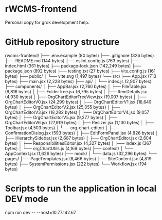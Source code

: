 # rWCMS-frontend
Personal copy for grok development help.

# GitHub repository structure
rwcms-frontend/
├── .env.example (80 bytes)
├── .gitignore (326 bytes)
├── README.md (144 bytes)
├── eslint.config.js (763 bytes)
├── index.html (361 bytes)
├── package-lock.json (142,249 bytes)
├── package.json (892 bytes)
├── testing.txt (27 bytes)
├── vite.config.js (161 bytes)
├── public/
│   └── vite.svg (1,497 bytes)
└── src/
    ├── App.jsx (713 bytes)
    ├── main.jsx (2,228 bytes)
    ├── api/
    │   └── index.js (2,907 bytes)
    ├── components/
    │   ├── AppBar.jsx (2,760 bytes)
    │   ├── FileTable.jsx (8,818 bytes)
    │   ├── FolderTree.jsx (6,795 bytes)
    │   ├── ItemDetails.jsx (4,930 bytes)
    │   ├── OrgChartEditorTreeView.jsx (19,007 bytes)
    │   ├── OrgChartEditorV0.jsx (24,299 bytes)
    │   ├── OrgChartEditorV1.jsx (18,649 bytes)
    │   ├── OrgChartEditorV2.jsx (25,055 bytes)
    │   ├── OrgChartEditorV3.jsx (18,282 bytes)
    │   ├── OrgChartEditorV4.jsx (9,057 bytes)
    │   ├── OrgChartEditorV5.jsx (9,277 bytes)
    │   ├── OrgChartEditorV6.jsx (27,919 bytes)
    │   ├── Resizer.jsx (1,130 bytes)
    │   ├── Toolbar.jsx (4,503 bytes)
    │   └── org-chart-editor/
    │       ├── ConfirmationDialog.jsx (593 bytes)
    │       ├── EditFormPanel.jsx (4,826 bytes)
    │       ├── HierarchySidebar.jsx (2,687 bytes)
    │       ├── OrgChartEditor.jsx (2,604 bytes)
    │       ├── ResponsibilitiesEditor.jsx (4,327 bytes)
    │       ├── index.js (367 bytes)
    │       └── orgChartUtils.js (4,169 bytes)
    ├── context/
    │   └── AppContext.jsx (1,626 bytes)
    ├── mock/
    │   └── data.js (32,296 bytes)
    └── pages/
        ├── PageTemplates.jsx (6,466 bytes)
        ├── SiteContent.jsx (4,819 bytes)
        ├── SystemPermissions.jsx (222 bytes)
        └── Workflow.jsx (194 bytes)

# Scripts to run the application in local DEV mode
npm run dev -- --host=10.77.142.67